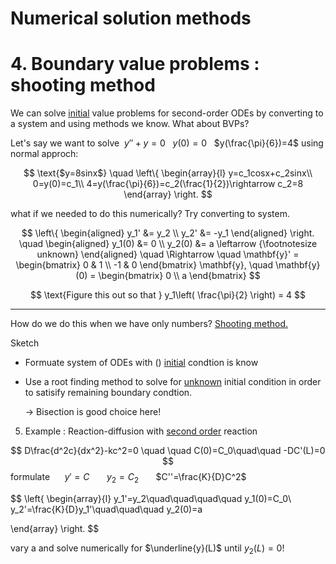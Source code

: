 # Numerical solution methods
# 4. Boundary value problems : shooting method


 We can solve <u> initial</u> value problems for second-order ODEs by converting to a system and using methods we know. What about BVPs?


Let's say we want to solve&nbsp; $y''+y=0$ &nbsp; $y(0)=0$ &nbsp; $y(\frac{\pi}{6})=4$
    using normal approch:
   
$$
\text{$y=8sinx$} \quad
\left\{
\begin{array}{l}
y=c_1cosx+c_2sinx\\
0=y(0)=c_1\\
4=y(\frac{\pi}{6})=c_2(\frac{1}{2})\rightarrow c_2=8
\end{array}
\right.
$$


 what if we needed to do this numerically? Try converting to system.


$$
\left\{
\begin{aligned}
y_1' &= y_2 \\
y_2' &= -y_1
\end{aligned}
\right.
\quad
\begin{aligned}
y_1(0) &= 0 \\
y_2(0) &= a  \leftarrow {\footnotesize unknown}
\end{aligned}
\quad \Rightarrow \quad
\mathbf{y}' =
\begin{bmatrix}
0 & 1 \\
-1 & 0
\end{bmatrix}
\mathbf{y}, \quad
\mathbf{y}(0) =
\begin{bmatrix}
0 \\
a
\end{bmatrix}
$$


$$
\text{Figure this out so that } y_1\left( \frac{\pi}{2} \right) = 4
$$


------
How do we do this when we have only numbers? <u>Shooting method.</u>


Sketch


- Formuate system of ODEs with () <u>initial</u> condtion is know


- Use a root finding method to solve for <u>unknown</u> initial condition in order to satisify remaining boundary condtion.


    → Bisection is good choice here!


5. Example : Reaction-diffusion with <u>second order</u> reaction


$$
D\frac{d^2c}{dx^2}-kc^2=0 \quad \quad C(0)=C_0\quad\quad -DC'(L)=0
$$
formulate&nbsp; &nbsp; &nbsp; $y'=C$ &nbsp; &nbsp; &nbsp; $y_2=C_2$ &nbsp; &nbsp; &nbsp; $C''=\frac{K}{D}C^2$


$$
\left\{
\begin{array}{l}
y_1'=y_2\quad\quad\quad\quad y_1(0)=C_0\\
y_2'=\frac{K}{D}y_1'\quad\quad\quad y_2(0)=a


\end{array}
\right.
$$


vary a and solve numerically for $\underline{y}(L)$ until $y_2(L)=0$!